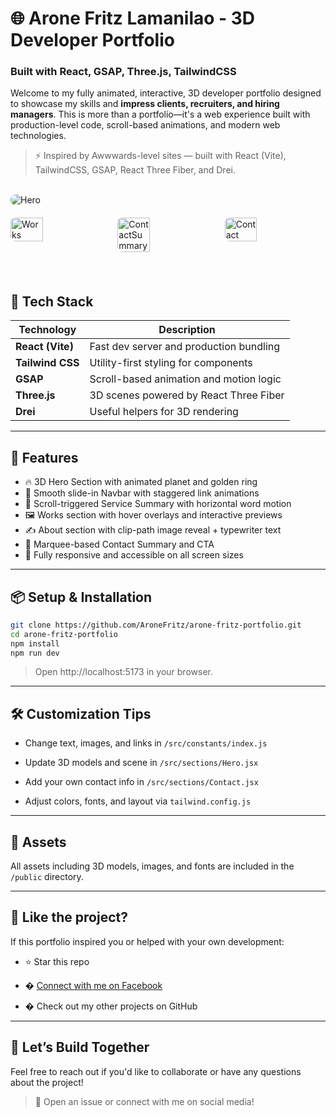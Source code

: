 # 🌐 Arone Fritz Lamanilao - 3D Developer Portfolio

### Built with React, GSAP, Three.js, TailwindCSS

Welcome to my fully animated, interactive, 3D developer portfolio designed to showcase my skills and **impress clients, recruiters, and hiring managers**. This is more than a portfolio—it's a web experience built with production-level code, scroll-based animations, and modern web technologies.

> ⚡ Inspired by Awwwards-level sites — built with React (Vite), TailwindCSS, GSAP, React Three Fiber, and Drei.

<br/>
<div>
  <img src="https://github.com/user-attachments/assets/4eaf9399-fd02-4a90-83f7-2b5a361bc032" alt="Hero" style="border-radius: 8px;"/>
  <div style="display: flex; justify-content: space-between; margin: 20px 0;">
    <img src="https://github.com/user-attachments/assets/155bf742-b24f-4119-89f4-87e6d88c8f53" alt="Works" style="width: 32%; border-radius: 8px;"/>
    <img src="https://github.com/user-attachments/assets/f22b9749-85ed-434f-a5f6-df1f8e221103" alt="ContactSummary" style="width: 32%; border-radius: 8px;"/>
    <img src="https://github.com/user-attachments/assets/3e473322-b96a-433b-aec5-ece9bab25795" alt="Contact" style="width: 32%; border-radius: 8px;"/>
  </div>
</div>
<br/>


## 🚀 Tech Stack

| Technology       | Description                             |
| ---------------- | --------------------------------------- |
| **React (Vite)** | Fast dev server and production bundling |
| **Tailwind CSS** | Utility-first styling for components    |
| **GSAP**         | Scroll-based animation and motion logic |
| **Three.js**     | 3D scenes powered by React Three Fiber  |
| **Drei**         | Useful helpers for 3D rendering         |

---

## 📁 Features

- 🔥 3D Hero Section with animated planet and golden ring
- 🧩 Smooth slide-in Navbar with staggered link animations
- 🎯 Scroll-triggered Service Summary with horizontal word motion
- 🖼️ Works section with hover overlays and interactive previews
- ✍️ About section with clip-path image reveal + typewriter text
- 🏁 Marquee-based Contact Summary and CTA
- 💼 Fully responsive and accessible on all screen sizes

---

## 📦 Setup & Installation

```bash
git clone https://github.com/AroneFritz/arone-fritz-portfolio.git
cd arone-fritz-portfolio
npm install
npm run dev
```

> Open http://localhost:5173 in your browser.

---

## 🛠️ Customization Tips

- Change text, images, and links in `/src/constants/index.js`

- Update 3D models and scene in `/src/sections/Hero.jsx`

- Add your own contact info in `/src/sections/Contact.jsx`

- Adjust colors, fonts, and layout via `tailwind.config.js`

---

## 🔗 Assets

All assets including 3D models, images, and fonts are included in the `/public` directory.

---

## 📣 Like the project?

If this portfolio inspired you or helped with your own development:

- ⭐ Star this repo

- � [Connect with me on Facebook](https://www.facebook.com/arone.lamanilao/)

- � Check out my other projects on GitHub

---

## 🤝 Let’s Build Together

Feel free to reach out if you'd like to collaborate or have any questions about the project!

> 📩 Open an issue or connect with me on social media!
